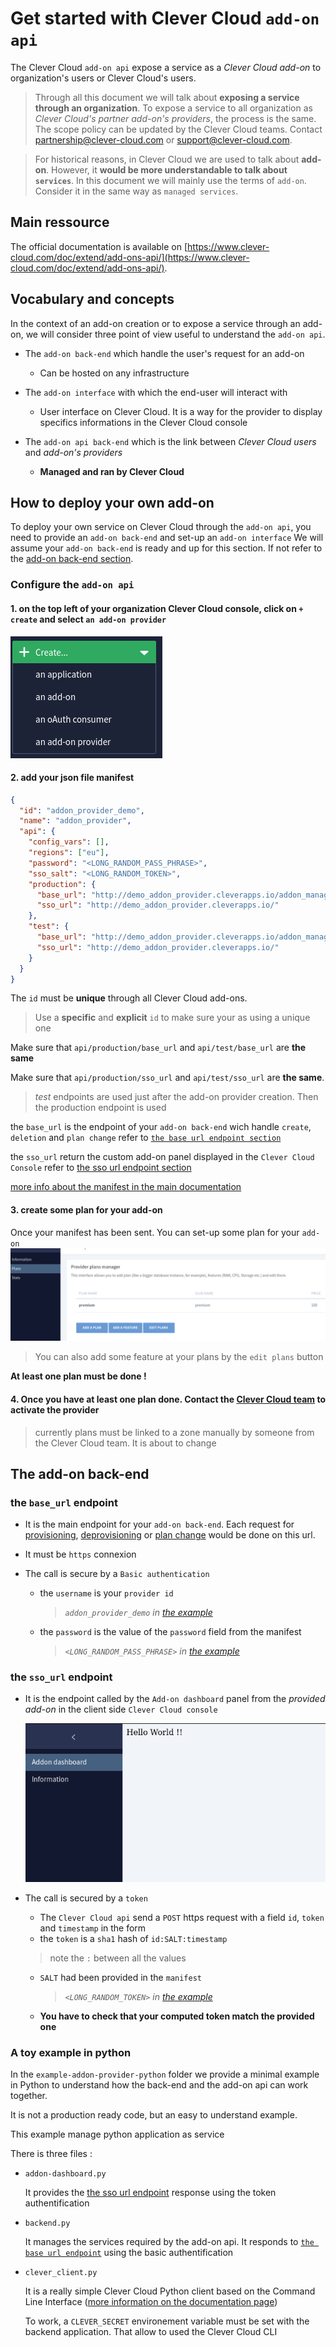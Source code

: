 # Get started with Clever Cloud `add-on api`

The Clever Cloud `add-on api` expose a service as a *Clever Cloud add-on* to organization's users or Clever Cloud's users.

> Through all this document we will talk about **exposing a service through an organization**. To expose a service to all organization as *Clever Cloud's partner add-on's providers*, the process is the same. The scope policy can be updated by the Clever Cloud teams. Contact [partnership@clever-cloud.com](partnership@clever-cloud.com) or [support@clever-cloud.com](support@clever-cloud.com).

> For historical reasons, in Clever Cloud we are used to talk about **add-on**. However, it **would be more understandable to talk about `services`**. In this document we will mainly use the terms of `add-on`. Consider it in the same way as `managed services`.

## Main ressource

The official documentation is available on [https://www.clever-cloud.com/doc/extend/add-ons-api/](https://www.clever-cloud.com/doc/extend/add-ons-api/).

## Vocabulary and concepts

In the context of an add-on creation or to expose a service through an add-on, we will consider three point of view useful to understand the `add-on api`.

- The `add-on back-end` which handle the user's request for an add-on

  - Can be hosted on any infrastructure

- The `add-on interface` with which the end-user will interact with

  - User interface on Clever Cloud. It is a way for the provider to display specifics informations in the Clever Cloud console

- The `add-on api back-end` which is the link between *Clever Cloud users* and *add-on's providers*

  - **Managed and ran by Clever Cloud**

## How to deploy your own add-on
To deploy your own service on Clever Cloud through the `add-on api`, you need to provide an `add-on back-end` and set-up an `add-on interface`
We will assume your `add-on back-end` is ready and up for this section. If not refer to the [add-on back-end section](#the-add-on-back-end).

### Configure the `add-on api`
#### 1. on the top left of your organization Clever Cloud console, click on `+ create` and  select `an add-on provider`

  ![create add-on provider](images/create_addon_provider.png "create add-on provider")

#### 2. add your json file manifest
```json
{
  "id": "addon_provider_demo",
  "name": "addon_provider",
  "api": {
    "config_vars": [],
    "regions": ["eu"],
    "password": "<LONG_RANDOM_PASS_PHRASE>",
    "sso_salt": "<LONG_RANDOM_TOKEN>",
    "production": {
      "base_url": "http://demo_addon_provider.cleverapps.io/addon_management",
      "sso_url": "http://demo_addon_provider.cleverapps.io/"
    },
    "test": {
      "base_url": "http://demo_addon_provider.cleverapps.io/addon_management",
      "sso_url": "http://demo_addon_provider.cleverapps.io/"
    }
  }
}
```

The `id` must be **unique** through all Clever Cloud add-ons.

> Use a **specific** and **explicit** `id` to make sure your as using a unique one

Make sure that `api/production/base_url` and `api/test/base_url` are **the same**

Make sure that `api/production/sso_url` and `api/test/sso_url` are **the same**.

> *test* endpoints are used just after the add-on provider creation. Then the production endpoint is used

the `base_url` is the endpoint of your `add-on back-end` wich handle `create`, `deletion` and `plan change` refer to  [`the base url endpoint section`](#the-baseurl-endpoint)

the `sso_url` return the custom add-on panel displayed in the `Clever Cloud Console` refer to [the sso url endpoint section](#the-ssourl-endpoint)

[more info about the manifest in the main documentation](https://www.clever-cloud.com/doc/extend/add-ons-api/#build-an-add-on)

#### 3. create some plan for your add-on
  Once your manifest has been sent. You can set-up some plan for your `add-on`
  ![add plan](images/add_plan.png "add plan")

  >You can also add some feature at your plans by the `edit plans` button

  **At least one plan must be done !**

#### 4. **Once you have at least one plan done. Contact the [Clever Cloud team](partnership@clever-cloud.com) to activate the provider**

  > currently plans must be linked to a zone manually by someone from the Clever Cloud team. It is about to change


## The add-on back-end
### the `base_url` endpoint
- It is the main endpoint for your `add-on back-end`. Each request for [provisioning](https://www.clever-cloud.com/doc/extend/add-ons-api/#provisioning), [deprovisioning](https://www.clever-cloud.com/doc/extend/add-ons-api/#deprovisioning) or [plan change](https://www.clever-cloud.com/doc/extend/add-ons-api/#plan-change) would be done on this url.

- It must be `https` connexion
- The call is secure by a `Basic authentication`
    - the `username` is your `provider id`
      >*`addon_provider_demo` in [the example](#2-add-your-json-file-manifest)*    
    - the `password` is  the value of the `password` field from the manifest
      >*`<LONG_RANDOM_PASS_PHRASE>` in [the example](#2-add-your-json-file-manifest)*

### the `sso_url` endpoint
- It is the endpoint called by the `Add-on dashboard` panel from the *provided add-on* in the client side `Clever Cloud console`

    ![add-on dashboard for user](images/hello_world_addon_dashboard.png "Dashboard Iframe hello world")

- The call is secured by a `token`
  - The `Clever Cloud api` send a `POST` https request with a field `id`, `token` and `timestamp` in the form
  - the `token` is a `sha1` hash of ```id:SALT:timestamp```
  > note the `:` between all the values
  - `SALT` had been provided in the `manifest`
      >*`<LONG_RANDOM_TOKEN>` in [the example](#2-add-your-json-file-manifest)*

  - **You have to check that your computed token match the provided one**

### A toy example in python

In the `example-addon-provider-python` folder we provide a minimal example in Python to understand how the back-end and the add-on api can work together.

It is not a production ready code, but an easy to understand example.

This example manage python application as service

There is three files :
- `addon-dashboard.py`

  It provides the [the sso url endpoint](#the-ssourl-endpoint) response using the token authentification

- `backend.py`

  It manages the services required by the add-on api. It responds to [`the base url endpoint`](#the-baseurl-endpoint) using the basic authentification

- `clever_client.py`

  It is a really simple Clever Cloud Python client based on the Command Line Interface  ([more information on the documentation page](https://www.clever-cloud.com/doc/reference/clever-tools/getting_started/))

  To work, a `CLEVER_SECRET` environement variable must be set with the backend application. That allow to used the Clever Cloud CLI